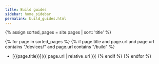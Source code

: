```yaml
---
title: Build guides
sidebar: home_sidebar
permalink: build_guides.html
---
```


{% assign sorted_pages = site.pages | sort: 'title' %}

{% for page in sorted_pages %}
{% if page.title and page.url and page.url contains "/devices/" and page.url contains "/build" %}
- [{{page.title}}]({{ page.url | relative_url }})
{% endif %}
{% endfor %}
